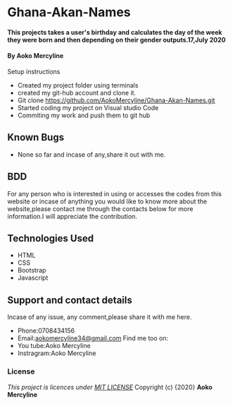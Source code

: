 # Ghana-Akan-Names
#### This projects takes a user's birthday and calculates the day of the week they were born and then depending on their gender outputs.17,July 2020
#### By **Aoko Mercyline**
Setup instructions
* Created my project folder using terminals
* created my git-hub account and clone it.
* Git clone https://github.com/AokoMercyline/Ghana-Akan-Names.git
* Started coding my project on Visual studio Code
* Commiting my work and push them to git hub
## Known Bugs
* None so far and incase of any,share it out with me.
## BDD
For any person who is interested in using or accesses the codes from this website or incase of anything you would like to know more about the website,please contact me through the contacts below for more information.I will appreciate the contribution.
## Technologies Used
* HTML
* CSS
* Bootstrap
* Javascript
## Support and contact details
Incase of any issue, any comment,please share it with me here.
* Phone:0708434156
* Email:aokomercyline34@gmail.com
Find me too on:
* You tube:Aoko Mercyline
* Instragram:Aoko Mercyline
### License
*This project is licences under <a href="https://opensource.org/licenses/MIT"> MIT LICENSE</a>*
Copyright (c) {2020} **Aoko Mercyline**